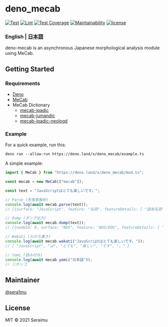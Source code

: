 # deno_mecab

[![Test](https://img.shields.io/github/workflow/status/sera1mu/deno-mecab/Test?label=Test&logo=github&logoColor=silver)](https://github.com/sera1mu/deno-mecab/actions/workflows/test.yml)
[![Lint](https://img.shields.io/github/workflow/status/sera1mu/deno-mecab/Lint?label=Lint&logo=github&logoColor=silver)](https://github.com/sera1mu/deno-mecab/actions/workflows/check-code.yml)
[![Test Coverage](https://img.shields.io/codeclimate/coverage/sera1mu/deno-mecab?logo=Code%20Climate)](https://codeclimate.com/github/sera1mu/deno-mecab/test_coverage)
[![Maintainability](https://img.shields.io/codeclimate/maintainability/sera1mu/deno-mecab?logo=Code%20Climate)](https://codeclimate.com/github/sera1mu/deno-mecab/maintainability)
[![license](https://img.shields.io/github/license/sera1mu/deno-mecab)](https://github.com/sera1mu/deno-mecab/blob/main/LICENSE)

### English | [日本語](https://github.com/sera1mu/deno-mecab/blob/main/README.ja.md)

deno-mecab is an asynchronous Japanese morphological analysis module using
MeCab.

## Getting Started

### Requirements

- [Deno](https://deno.land)
- [MeCab](https://taku910.github.io/mecab/)
- MeCab Dictionary
  - [mecab-ipadic](https://github.com/taku910/mecab/tree/master/mecab-ipadic)
  - [mecab-jumandic](https://github.com/taku910/mecab/tree/master/mecab-jumandic)
  - [mecab-ipadic-neologd](https://github.com/neologd/mecab-ipadic-neologd)

### Example

For a quick example, run this:

```
deno run --allow-run https://deno.land/x/deno_mecab/example.ts
```

A simple example:

```ts
import { MeCab } from "https://deno.land/x/deno_mecab/mod.ts";

const mecab = new MeCab(["mecab"]);

const text = "JavaScriptはとても楽しいです。";

// Parse (形態素解析)
console.log(await mecab.parse(text));
// [{surface: "JavaScript", feature: "名詞", featureDetails: [ "固有名詞", "組織", "*" ], ...

// Dump (ダンプ出力)
console.log(await mecab.dump(text));
// [{nodeId: 0, surface: "BOS", feature: "BOS/EOS", featureDetails: [ "*", "*", "*" ], ...

// Wakati (わかち書き)
console.log(await mecab.wakati("JavaScriptはとても楽しいです。"));
// [ "JavaScript", "は", "とても", "楽しい", "です", "。" ]

// Yomi (読み付与)
console.log(await mecab.yomi("日本語"));
// ニホンゴ
```

## Maintainer

[@sera1mu](https://github.com/sera1mu)

## License

MIT &copy; 2021 Seraimu

